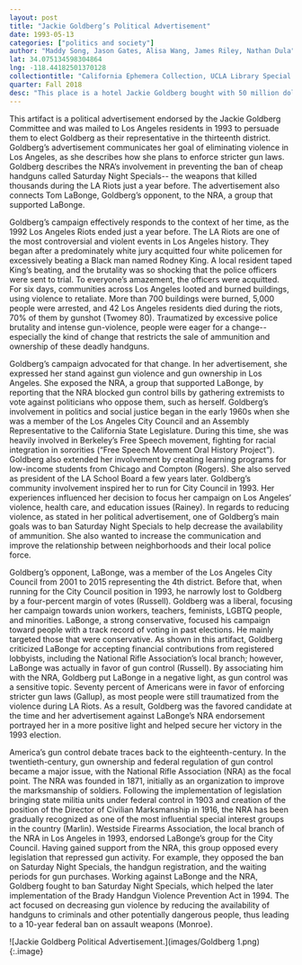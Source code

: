 ```yaml
---
layout: post
title: "Jackie Goldberg’s Political Advertisement"
date: 1993-05-13
categories: ["politics and society"]
author: "Maddy Song, Jason Gates, Alisa Wang, James Riley, Nathan Dula"
lat: 34.075134598304864
lng: -118.44182501370128
collectiontitle: "California Ephemera Collection, UCLA Library Special Collections"
quarter: Fall 2018
desc: "This place is a hotel Jackie Goldberg bought with 50 million dollars coming from taxpayers with the goal of using this hotel for educational purposes."
---
```


This artifact is a political advertisement endorsed by the Jackie Goldberg Committee and was mailed to Los Angeles residents in 1993 to persuade them to elect Goldberg as their representative in the thirteenth district. Goldberg’s advertisement communicates her goal of eliminating violence in Los Angeles, as she describes how she plans to enforce stricter gun laws. Goldberg describes the NRA’s involvement in preventing the ban of cheap handguns called Saturday Night Specials-- the weapons that killed thousands during the LA Riots just a year before. The advertisement also connects Tom LaBonge, Goldberg’s opponent, to the NRA, a group that supported LaBonge. 

Goldberg’s campaign effectively responds to the context of her time, as the 1992 Los Angeles Riots ended just a year before. The LA Riots are one of the most controversial and violent events in Los Angeles history. They began after a predominately white jury acquitted four white policemen for excessively beating a Black man named Rodney King. A local resident taped King’s beating, and the brutality was so shocking that the police officers were sent to trial. To everyone’s amazement, the officers were acquitted. For six days, communities across Los Angeles looted and burned buildings, using violence to retaliate. More than 700 buildings were burned, 5,000 people were arrested, and 42 Los Angeles residents died during the riots, 70% of them by gunshot (Twomey 80). Traumatized by excessive police brutality and intense gun-violence, people were eager for a change-- especially the kind of change that restricts the sale of ammunition and ownership of these deadly handguns.

Goldberg’s campaign advocated for that change. In her advertisement, she expressed her stand against gun violence and gun ownership in Los Angeles. She exposed the NRA, a group that supported LaBonge, by reporting that the NRA blocked gun control bills by gathering extremists to vote against politicians who oppose them, such as herself. Goldberg’s involvement in politics and social justice began in the early 1960s when she was a member of the Los Angeles City Council and an Assembly Representative to the California State Legislature. During this time, she was heavily involved in Berkeley’s Free Speech movement, fighting for racial integration in sororities (“Free Speech Movement Oral History Project”). Goldberg also extended her involvement by creating learning programs for low-income students from Chicago and Compton (Rogers). She also served as president of the LA School Board a few years later. Goldberg’s community involvement inspired her to run for City Council in 1993. Her experiences influenced her decision to focus her campaign on Los Angeles’ violence, health care, and education issues (Rainey). In regards to reducing violence, as stated in her political advertisement, one of Goldberg’s main goals was to ban Saturday Night Specials to help decrease the availability of ammunition. She also wanted to increase the communication and improve the relationship between neighborhoods and their local police force. 

Goldberg’s opponent, LaBonge, was a member of the Los Angeles City Council from 2001 to 2015 representing the 4th district. Before that, when running for the City Council position in 1993, he narrowly lost to Goldberg by a four-percent margin of votes (Russell). Goldberg was a liberal, focusing her campaign towards union workers, teachers, feminists, LGBTQ people, and minorities. LaBonge, a strong conservative, focused his campaign toward people with a track record of voting in past elections. He mainly targeted those that were conservative. As shown in this artifact, Goldberg criticized LaBonge for accepting financial contributions from registered lobbyists, including the National Rifle Association’s local branch; however, LaBonge was actually in favor of gun control (Russell). By associating him with the NRA, Goldberg put LaBonge in a negative light, as gun control was a sensitive topic. Seventy percent of Americans were in favor of enforcing stricter gun laws (Gallup), as most people were still traumatized from the violence during LA Riots. As a result, Goldberg was the favored candidate at the time and her advertisement against LaBonge’s NRA endorsement portrayed her in a more positive light and helped secure her victory in the 1993 election.

America’s gun control debate traces back to the eighteenth-century. In the twentieth-century, gun ownership and federal regulation of gun control became a major issue, with the National Rifle Association (NRA) as the focal point. The NRA was founded in 1871, initially as an organization to improve the marksmanship of soldiers. Following the implementation of legislation bringing state militia units under federal control in 1903 and creation of the position of the Director of Civilian Marksmanship in 1916, the NRA has been gradually recognized as one of the most influential special interest groups in the country (Marlin). Westside Firearms Association, the local branch of the NRA in Los Angeles in 1993, endorsed LaBonge’s group for the City Council. Having gained support from the NRA, this group opposed every legislation that repressed gun activity. For example, they opposed the ban on Saturday Night Specials, the handgun registration, and the waiting periods for gun purchases. Working against LaBonge and the NRA, Goldberg fought to ban Saturday Night Specials, which helped the later implementation of the Brady Handgun Violence Prevention Act in 1994. The act focused on decreasing gun violence by reducing the availability of handguns to criminals and other potentially dangerous people, thus leading to a 10-year federal ban on assault weapons (Monroe).

![Jackie Goldberg Political Advertisement.](images/Goldberg 1.png)
{:.image}

